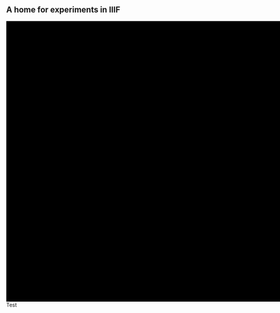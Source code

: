 ## A home for experiments in IIIF

<div class="uv" data-locale="en-GB:English (GB),cy-GB:Cymraeg" data-config="/config.json" data-uri="https://dhsi-iiif.github.io/2019/noirchivist/manifest.json" data-collectionindex="0" data-manifestindex="0" data-sequenceindex="0" data-canvasindex="1" data-xywh="-1538,-160,6729,3182" data-rotation="0" style="width:1000px; height:750px; background-color: #000"></div><script type="text/javascript" id="embedUV" src="https://universalviewer.io/vendor/uv/lib/embed.js"></script><script type="text/javascript">/* wordpress fix */</script>
Test
<script type="text/javascript" id="embedUV" src="src/index.js"></script>

